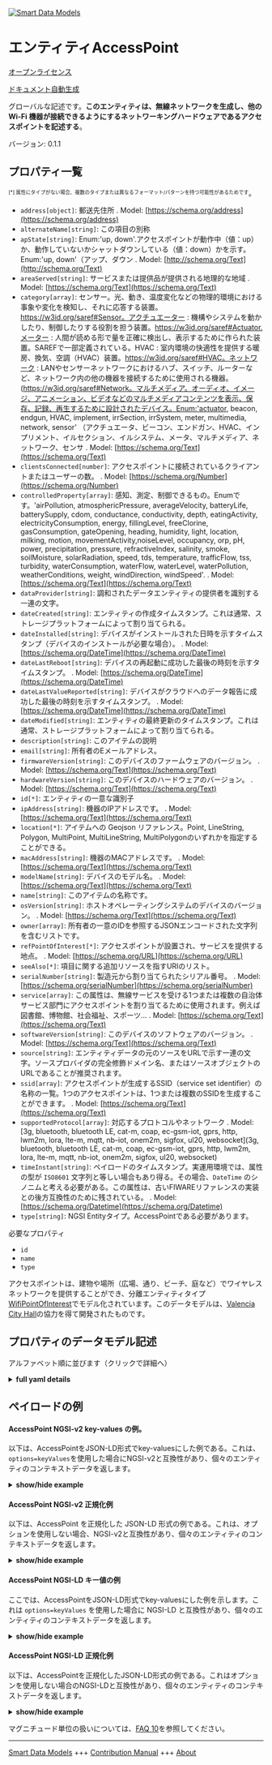 <!-- 10-Header -->  
[![Smart Data Models](https://smartdatamodels.org/wp-content/uploads/2022/01/SmartDataModels_logo.png "Logo")](https://smartdatamodels.org)  
エンティティAccessPoint  
=================<!-- /10-Header -->  
<!-- 15-License -->  
[オープンライセンス](https://github.com/smart-data-models//dataModel.WifiNetwork/blob/master/AccessPoint/LICENSE.md)  
[ドキュメント自動生成](https://docs.google.com/presentation/d/e/2PACX-1vTs-Ng5dIAwkg91oTTUdt8ua7woBXhPnwavZ0FxgR8BsAI_Ek3C5q97Nd94HS8KhP-r_quD4H0fgyt3/pub?start=false&loop=false&delayms=3000#slide=id.gb715ace035_0_60)  
<!-- /15-License -->  
<!-- 20-Description -->  
グローバルな記述です。**このエンティティは、無線ネットワークを生成し、他の Wi-Fi 機器が接続できるようにするネットワーキングハードウェアであるアクセスポイントを記述する**。  
バージョン: 0.1.1  
<!-- /20-Description -->  
<!-- 30-PropertiesList -->  

## プロパティ一覧  

<sup><sub>[*] 属性にタイプがない場合、複数のタイプまたは異なるフォーマット/パターンを持つ可能性があるためです</sub></sup>。  
- `address[object]`: 郵送先住所  . Model: [https://schema.org/address](https://schema.org/address)- `alternateName[string]`: この項目の別称  - `apState[string]`: Enum:'up, down'.アクセスポイントが動作中（値：up）か、動作していないかシャットダウンしている（値：down）かを示す。Enum:'up, down'（アップ、ダウン  . Model: [http://schema.org/Text](http://schema.org/Text)- `areaServed[string]`: サービスまたは提供品が提供される地理的な地域  . Model: [https://schema.org/Text](https://schema.org/Text)- `category[array]`: センサー。光、動き、温度変化などの物理的環境における事象や変化を検知し、それに応答する装置。https://w3id.org/saref#Sensor。アクチュエーター : 機構やシステムを動かしたり、制御したりする役割を担う装置。https://w3id.org/saref#Actuator.メーター : 人間が読める形で量を正確に検出し、表示するために作られた装置。SAREFで一部定義されている。HVAC : 室内環境の快適性を提供する暖房、換気、空調（HVAC）装置。https://w3id.org/saref#HVAC。ネットワーク : LANやセンサーネットワークにおけるハブ、スイッチ、ルーターなど、ネットワーク内の他の機器を接続するために使用される機器。(https://w3id.org/saref#Network。マルチメディア。オーディオ、イメージ、アニメーション、ビデオなどのマルチメディアコンテンツを表示、保存、記録、再生するために設計されたデバイス。Enum:'actuator, beacon, endgun, HVAC, implement, irrSection, irrSystem, meter, multimedia, network, sensor' （アクチュエータ、ビーコン、エンドガン、HVAC、インプリメント、イルセクション、イルシステム、メータ、マルチメディア、ネットワーク、センサ  . Model: [https://schema.org/Text](https://schema.org/Text)- `clientsConnected[number]`: アクセスポイントに接続されているクライアントまたはユーザーの数。  . Model: [https://schema.org/Number](https://schema.org/Number)- `controlledProperty[array]`: 感知、測定、制御できるもの。Enumです。'airPollution, atmosphericPressure, averageVelocity, batteryLife, batterySupply, cdom, conductance, conductivity, depth, eatingActivity, electricityConsumption, energy, fillingLevel, freeClorine, gasConsumption, gateOpening, heading, humidity, light, location, milking, motion, movementActivity,noiseLevel, occupancy, orp, pH, power, precipitation, pressure, refractiveIndex, salinity, smoke, soilMoisture, solarRadiation, speed, tds, temperature, trafficFlow, tss, turbidity, waterConsumption, waterFlow, waterLevel, waterPollution, weatherConditions, weight, windDirection, windSpeed'.  . Model: [https://schema.org/Text](https://schema.org/Text)- `dataProvider[string]`: 調和されたデータエンティティの提供者を識別する一連の文字。  - `dateCreated[string]`: エンティティの作成タイムスタンプ。これは通常、ストレージプラットフォームによって割り当てられる。  - `dateInstalled[string]`: デバイスがインストールされた日時を示すタイムスタンプ（デバイスのインストールが必要な場合）。  . Model: [https://schema.org/DateTime](https://schema.org/DateTime)- `dateLastReboot[string]`: デバイスの再起動に成功した最後の時刻を示すタイムスタンプ。  . Model: [https://schema.org/DateTime](https://schema.org/DateTime)- `dateLastValueReported[string]`: デバイスがクラウドへのデータ報告に成功した最後の時刻を示すタイムスタンプ。  . Model: [https://schema.org/DateTime](https://schema.org/DateTime)- `dateModified[string]`: エンティティの最終更新のタイムスタンプ。これは通常、ストレージプラットフォームによって割り当てられる。  - `description[string]`: このアイテムの説明  - `email[string]`: 所有者のEメールアドレス。  - `firmwareVersion[string]`: このデバイスのファームウェアのバージョン。  . Model: [https://schema.org/Text](https://schema.org/Text)- `hardwareVersion[string]`: このデバイスのハードウェアのバージョン。  . Model: [https://schema.org/Text](https://schema.org/Text)- `id[*]`: エンティティの一意な識別子  - `ipAddress[string]`: 機器のIPアドレスです。  . Model: [https://schema.org/Text](https://schema.org/Text)- `location[*]`: アイテムへの Geojson リファレンス。Point, LineString, Polygon, MultiPoint, MultiLineString, MultiPolygonのいずれかを指定することができる。  - `macAddress[string]`: 機器のMACアドレスです。  . Model: [https://schema.org/Text](https://schema.org/Text)- `modelName[string]`: デバイスのモデル名。  . Model: [https://schema.org/Text](https://schema.org/Text)- `name[string]`: このアイテムの名称です。  - `osVersion[string]`: ホストオペレーティングシステムのデバイスのバージョン。  . Model: [https://schema.org/Text](https://schema.org/Text)- `owner[array]`: 所有者の一意のIDを参照するJSONエンコードされた文字列を含むリストです。  - `refPointOfInterest[*]`: アクセスポイントが設置され、サービスを提供する地点。  . Model: [https://schema.org/URL](https://schema.org/URL)- `seeAlso[*]`: 項目に関する追加リソースを指すURIのリスト。  - `serialNumber[string]`: 製造元から割り当てられたシリアル番号。  . Model: [https://schema.org/serialNumber](https://schema.org/serialNumber)- `service[array]`: この属性は、無線サービスを受ける1つまたは複数の自治体サービス部門にアクセスポイントを割り当てるために使用されます。例えば図書館、博物館、社会福祉、スポーツ...  . Model: [https://schema.org/Text](https://schema.org/Text)- `softwareVersion[string]`: このデバイスのソフトウェアのバージョン。  . Model: [https://schema.org/Text](https://schema.org/Text)- `source[string]`: エンティティデータの元のソースをURLで示す一連の文字。ソースプロバイダの完全修飾ドメイン名、またはソースオブジェクトのURLであることが推奨されます。  - `ssid[array]`: アクセスポイントが生成するSSID（service set identifier）の名称の一覧。1つのアクセスポイントは、1つまたは複数のSSIDを生成することができます。  . Model: [https://schema.org/Text](https://schema.org/Text)- `supportedProtocol[array]`: 対応するプロトコルやネットワーク  . Model: [3g, bluetooth, bluetooth LE, cat-m, coap, ec-gsm-iot, gprs, http, lwm2m, lora, lte-m, mqtt, nb-iot, onem2m, sigfox, ul20, websocket](3g, bluetooth, bluetooth LE, cat-m, coap, ec-gsm-iot, gprs, http, lwm2m, lora, lte-m, mqtt, nb-iot, onem2m, sigfox, ul20, websocket)- `timeInstant[string]`: ペイロードのタイムスタンプ。実運用環境では、属性の型が `ISO8601` 文字列と等しい場合もあり得る。その場合、`DateTime` のシノニムと考える必要がある。この属性は、古いFIWAREリファレンスの実装との後方互換性のために残されている。  . Model: [https://schema.org/Datetime](https://schema.org/Datetime)- `type[string]`: NGSI Entityタイプ。AccessPointである必要があります。  <!-- /30-PropertiesList -->  
<!-- 35-RequiredProperties -->  
必要なプロパティ  
- `id`  - `name`  - `type`  <!-- /35-RequiredProperties -->  
<!-- 40-RequiredProperties -->  
アクセスポイントは、建物や場所（広場、通り、ビーチ、庭など）でワイヤレスネットワークを提供することができ、分離エンティティタイプ[WifiPointOfInterest](../../WifiPointOfInterest/)でモデル化されています。このデータモデルは、[Valencia City Hall](https://www.valencia.es)の協力を得て開発されたものです。  
<!-- /40-RequiredProperties -->  
<!-- 50-DataModelHeader -->  
## プロパティのデータモデル記述  
アルファベット順に並びます（クリックで詳細へ）  
<!-- /50-DataModelHeader -->  
<!-- 60-ModelYaml -->  
<details><summary><strong>full yaml details</strong></summary>    
```yaml  
AccessPoint:    
  description: 'This entity describes an Access Point which is a networking hardware that generates a wireless network and allows other Wi-Fi devices to connect to it'    
  properties:    
    address:    
      description: 'The mailing address'    
      properties:    
        addressCountry:    
          description: 'Property. The country. For example, Spain. Model:''https://schema.org/addressCountry'''    
          type: string    
        addressLocality:    
          description: 'Property. The locality in which the street address is, and which is in the region. Model:''https://schema.org/addressLocality'''    
          type: string    
        addressRegion:    
          description: 'Property. The region in which the locality is, and which is in the country. Model:''https://schema.org/addressRegion'''    
          type: string    
        postOfficeBoxNumber:    
          description: 'Property. The post office box number for PO box addresses. For example, 03578. Model:''https://schema.org/postOfficeBoxNumber'''    
          type: string    
        postalCode:    
          description: 'Property. The postal code. For example, 24004. Model:''https://schema.org/https://schema.org/postalCode'''    
          type: string    
        streetAddress:    
          description: 'Property. The street address. Model:''https://schema.org/streetAddress'''    
          type: string    
      type: object    
      x-ngsi:    
        model: https://schema.org/address    
        type: Property    
    alternateName:    
      description: 'An alternative name for this item'    
      type: string    
      x-ngsi:    
        type: Property    
    apState:    
      description: 'Enum:''up, down''. Indicates whether the access point is working (value: up), or it is not working or shut down (value: down). Enum:''up, down'''    
      enum:    
        - up    
        - down    
      type: string    
      x-ngsi:    
        model: http://schema.org/Text    
        type: Property    
    areaServed:    
      description: 'The geographic area where a service or offered item is provided'    
      type: string    
      x-ngsi:    
        model: https://schema.org/Text    
        type: Property    
    category:    
      description: "Sensor: A device that detects and responds to events or changes in the physical environment such as light, motion, or temperature changes. https://w3id.org/saref#Sensor. actuator : A device responsible for moving or controlling a mechanism or system. https://w3id.org/saref#Actuator. Meter : A device built to accurately detect and display a quantity in a form readable by a human being. Partially defined by SAREF. HVAC : Heating, Ventilation and Air Conditioning (HVAC) device that provides indoor environmental comfort. https://w3id.org/saref#HVAC. Network : A device used to connect other devices in a network, such as hub, switch or router in a LAN or Sensor network. (https://w3id.org/saref#Network. Multimedia : A device designed to display, store, record or play multimedia content such as audio, images, animation, video. Enum:'actuator, beacon, endgun, HVAC, implement, irrSection, irrSystem, meter, multimedia, network, sensor'"    
      items:    
        enum:    
          - actuator    
          - beacon    
          - endgun    
          - HVAC    
          - implement    
          - irrSection    
          - irrSystem    
          - meter    
          - multimedia    
          - network    
          - sensor    
        type: string    
      type: array    
      x-ngsi:    
        model: https://schema.org/Text    
        type: Property    
    clientsConnected:    
      description: 'Number of clients or users connected to the access point.'    
      minimum: 0    
      type: number    
      x-ngsi:    
        model: https://schema.org/Number    
        type: Property    
    controlledProperty:    
      description: 'Anything that can be sensed, measured or controlled by. Enum:''airPollution, atmosphericPressure, averageVelocity, batteryLife, batterySupply, cdom, conductance, conductivity, depth, eatingActivity, electricityConsumption, energy, fillingLevel, freeChlorine, gasConsumption, gateOpening, heading, humidity, light, location, milking, motion, movementActivity, noiseLevel, occupancy, orp, pH, power, precipitation, pressure, refractiveIndex, salinity, smoke, soilMoisture, solarRadiation, speed, tds, temperature, trafficFlow, tss, turbidity, waterConsumption, waterFlow, waterLevel, waterPollution, weatherConditions, weight, windDirection, windSpeed'''    
      items:    
        enum:    
          - airPollution    
          - atmosphericPressure    
          - averageVelocity    
          - batteryLife    
          - batterySupply    
          - cdom    
          - conductance    
          - conductivity    
          - depth    
          - eatingActivity    
          - electricityConsumption    
          - energy    
          - fillingLevel    
          - freeChlorine    
          - gasConsumption    
          - gateOpening    
          - heading    
          - humidity    
          - light    
          - location    
          - milking    
          - motion    
          - movementActivity    
          - noiseLevel    
          - occupancy    
          - orp    
          - pH    
          - power    
          - precipitation    
          - pressure    
          - refractiveIndex    
          - salinity    
          - smoke    
          - soilMoisture    
          - solarRadiation    
          - speed    
          - tds    
          - temperature    
          - trafficFlow    
          - tss    
          - turbidity    
          - waterConsumption    
          - waterFlow    
          - waterLevel    
          - waterPollution    
          - weatherConditions    
          - weight    
          - windDirection    
          - windSpeed    
        type: string    
      type: array    
      x-ngsi:    
        model: https://schema.org/Text    
        type: Property    
    dataProvider:    
      description: 'A sequence of characters identifying the provider of the harmonised data entity.'    
      type: string    
      x-ngsi:    
        type: Property    
    dateCreated:    
      description: 'Entity creation timestamp. This will usually be allocated by the storage platform.'    
      format: date-time    
      type: string    
      x-ngsi:    
        type: Property    
    dateInstalled:    
      description: 'A timestamp which denotes when the device was installed (if it requires installation).'    
      format: date-time    
      type: string    
      x-ngsi:    
        model: https://schema.org/DateTime    
        type: Property    
    dateLastReboot:    
      description: 'A timestamp which denotes the last time when the device was successfully rebooted.'    
      format: date-time    
      type: string    
      x-ngsi:    
        model: https://schema.org/DateTime    
        type: Property    
    dateLastValueReported:    
      description: 'A timestamp which denotes the last time when the device successfully reported data to the cloud.'    
      format: date-time    
      type: string    
      x-ngsi:    
        model: https://schema.org/DateTime    
        type: Property    
    dateModified:    
      description: 'Timestamp of the last modification of the entity. This will usually be allocated by the storage platform.'    
      format: date-time    
      type: string    
      x-ngsi:    
        type: Property    
    description:    
      description: 'A description of this item'    
      type: string    
      x-ngsi:    
        type: Property    
    email:    
      description: 'Email address of owner.'    
      format: idn-email    
      type: string    
      x-ngsi:    
        type: Property    
    firmwareVersion:    
      description: 'The firmware version of this device.'    
      type: string    
      x-ngsi:    
        model: https://schema.org/Text    
        type: Property    
    hardwareVersion:    
      description: 'The hardware version of this device.'    
      type: string    
      x-ngsi:    
        model: https://schema.org/Text    
        type: Property    
    id:    
      anyOf: &accesspoint_-_properties_-_owner_-_items_-_anyof    
        - description: 'Property. Identifier format of any NGSI entity'    
          maxLength: 256    
          minLength: 1    
          pattern: ^[\w\-\.\{\}\$\+\*\[\]`|~^@!,:\\]+$    
          type: string    
        - description: 'Property. Identifier format of any NGSI entity'    
          format: uri    
          type: string    
      description: 'Unique identifier of the entity'    
      x-ngsi:    
        type: Property    
    ipAddress:    
      description: 'The IP address of the device.'    
      type: string    
      x-ngsi:    
        model: https://schema.org/Text    
        type: Property    
    location:    
      description: 'Geojson reference to the item. It can be Point, LineString, Polygon, MultiPoint, MultiLineString or MultiPolygon'    
      oneOf:    
        - description: 'Geoproperty. Geojson reference to the item. Point'    
          properties:    
            bbox:    
              items:    
                type: number    
              minItems: 4    
              type: array    
            coordinates:    
              items:    
                type: number    
              minItems: 2    
              type: array    
            type:    
              enum:    
                - Point    
              type: string    
          required:    
            - type    
            - coordinates    
          title: 'GeoJSON Point'    
          type: object    
        - description: 'Geoproperty. Geojson reference to the item. LineString'    
          properties:    
            bbox:    
              items:    
                type: number    
              minItems: 4    
              type: array    
            coordinates:    
              items:    
                items:    
                  type: number    
                minItems: 2    
                type: array    
              minItems: 2    
              type: array    
            type:    
              enum:    
                - LineString    
              type: string    
          required:    
            - type    
            - coordinates    
          title: 'GeoJSON LineString'    
          type: object    
        - description: 'Geoproperty. Geojson reference to the item. Polygon'    
          properties:    
            bbox:    
              items:    
                type: number    
              minItems: 4    
              type: array    
            coordinates:    
              items:    
                items:    
                  items:    
                    type: number    
                  minItems: 2    
                  type: array    
                minItems: 4    
                type: array    
              type: array    
            type:    
              enum:    
                - Polygon    
              type: string    
          required:    
            - type    
            - coordinates    
          title: 'GeoJSON Polygon'    
          type: object    
        - description: 'Geoproperty. Geojson reference to the item. MultiPoint'    
          properties:    
            bbox:    
              items:    
                type: number    
              minItems: 4    
              type: array    
            coordinates:    
              items:    
                items:    
                  type: number    
                minItems: 2    
                type: array    
              type: array    
            type:    
              enum:    
                - MultiPoint    
              type: string    
          required:    
            - type    
            - coordinates    
          title: 'GeoJSON MultiPoint'    
          type: object    
        - description: 'Geoproperty. Geojson reference to the item. MultiLineString'    
          properties:    
            bbox:    
              items:    
                type: number    
              minItems: 4    
              type: array    
            coordinates:    
              items:    
                items:    
                  items:    
                    type: number    
                  minItems: 2    
                  type: array    
                minItems: 2    
                type: array    
              type: array    
            type:    
              enum:    
                - MultiLineString    
              type: string    
          required:    
            - type    
            - coordinates    
          title: 'GeoJSON MultiLineString'    
          type: object    
        - description: 'Geoproperty. Geojson reference to the item. MultiLineString'    
          properties:    
            bbox:    
              items:    
                type: number    
              minItems: 4    
              type: array    
            coordinates:    
              items:    
                items:    
                  items:    
                    items:    
                      type: number    
                    minItems: 2    
                    type: array    
                  minItems: 4    
                  type: array    
                type: array    
              type: array    
            type:    
              enum:    
                - MultiPolygon    
              type: string    
          required:    
            - type    
            - coordinates    
          title: 'GeoJSON MultiPolygon'    
          type: object    
      x-ngsi:    
        type: Geoproperty    
    macAddress:    
      description: 'The MAC address of the device.'    
      pattern: ^([[A-Fa-f0-9]]{2}[:.-]?){5}[[A-Fa-f0-9]]{2}$    
      type: string    
      x-ngsi:    
        model: https://schema.org/Text    
        type: Property    
    modelName:    
      description: 'Device''s model name.'    
      type: string    
      x-ngsi:    
        model: https://schema.org/Text    
        type: Property    
    name:    
      description: 'The name of this item.'    
      type: string    
      x-ngsi:    
        type: Property    
    osVersion:    
      description: 'The version of the host operating system device.'    
      type: string    
      x-ngsi:    
        model: https://schema.org/Text    
        type: Property    
    owner:    
      description: 'A List containing a JSON encoded sequence of characters referencing the unique Ids of the owner(s)'    
      items:    
        anyOf: *accesspoint_-_properties_-_owner_-_items_-_anyof    
        description: 'Property. Unique identifier of the entity'    
      type: array    
      x-ngsi:    
        type: Property    
    refPointOfInterest:    
      anyOf:    
        - description: 'Property. Identifier format of any NGSI entity'    
          maxLength: 256    
          minLength: 1    
          pattern: ^[\w\-\.\{\}\$\+\*\[\]`|~^@!,:\\]+$    
          type: string    
        - description: 'Property. Identifier format of any NGSI entity'    
          format: uri    
          type: string    
      description: 'The point of interest where the access point is located and provides the service.'    
      x-ngsi:    
        model: https://schema.org/URL    
        type: Relationship    
    seeAlso:    
      description: 'list of uri pointing to additional resources about the item'    
      oneOf:    
        - items:    
            format: uri    
            type: string    
          minItems: 1    
          type: array    
        - format: uri    
          type: string    
      x-ngsi:    
        type: Property    
    serialNumber:    
      description: 'The serial number assigned by the manufacturer.'    
      type: string    
      x-ngsi:    
        model: https://schema.org/serialNumber    
        type: Property    
    service:    
      description: 'This attribute is used to assign the access point to one or several municipal service departments that receive the wireless service. For example: Library, Museums, Social Services, Sports...'    
      items:    
        type: string    
      type: array    
      x-ngsi:    
        model: https://schema.org/Text    
        type: Property    
    softwareVersion:    
      description: 'The software version of this device.'    
      type: string    
      x-ngsi:    
        model: https://schema.org/Text    
        type: Property    
    source:    
      description: 'A sequence of characters giving the original source of the entity data as a URL. Recommended to be the fully qualified domain name of the source provider, or the URL to the source object.'    
      type: string    
      x-ngsi:    
        type: Property    
    ssid:    
      description: 'List of the names of the SSID (service set identifier) that the access point generates. One access point can generate one or several SSID.'    
      items:    
        type: string    
      type: array    
      x-ngsi:    
        model: https://schema.org/Text    
        type: Property    
    supportedProtocol:    
      description: 'Supported protocol(s) or networks'    
      items:    
        enum:    
          - 3g    
          - bluetooth    
          - 'bluetooth LE'    
          - cat-m    
          - coap    
          - ec-gsm-iot    
          - gprs    
          - http    
          - lwm2m    
          - lora    
          - lte-m    
          - mqtt    
          - nb-iot    
          - onem2m    
          - sigfox    
          - ul20    
          - websocket    
        type: string    
      type: array    
      x-ngsi:    
        model: '3g, bluetooth, bluetooth LE, cat-m, coap, ec-gsm-iot, gprs, http, lwm2m, lora, lte-m, mqtt, nb-iot, onem2m, sigfox, ul20, websocket'    
        type: Property    
    timeInstant:    
      description: 'Timestamp of the payload . There can be production environments where the attribute type is equal to the `ISO8601` string. If so, it must be considered as a synonym of `DateTime`. This attribute is kept for backwards compatibility with old FIWARE reference implementations.'    
      format: date-time    
      type: string    
      x-ngsi:    
        model: https://schema.org/Datetime    
        type: Property    
    type:    
      description: 'NGSI Entity type. It has to be AccessPoint'    
      enum:    
        - AccessPoint    
      type: string    
      x-ngsi:    
        type: Property    
  required:    
    - id    
    - type    
    - name    
  type: object    
  x-derived-from: ""    
  x-disclaimer: 'Redistribution and use in source and binary forms, with or without modification, are permitted  provided that the license conditions are met. Copyleft (c) 2021 Contributors to Smart Data Models Program'    
  x-license-url: https://github.com/smart-data-models/dataModel.WifiNetwork/blob/master/AccessPoint/LICENSE.md    
  x-model-schema: https://smart-data-models.github.io/dataModel.WifiNetwork/AccessPoint/schema.json    
  x-model-tags: ""    
  x-version: 0.1.1    
```  
</details>    
<!-- /60-ModelYaml -->  
<!-- 70-MiddleNotes -->  
<!-- /70-MiddleNotes -->  
<!-- 80-Examples -->  
## ペイロードの例  
#### AccessPoint NGSI-v2 key-values の例。  
以下は、AccessPointをJSON-LD形式でkey-valuesにした例である。これは、`options=keyValues`を使用した場合にNGSI-v2と互換性があり、個々のエンティティのコンテキストデータを返します。  
<details><summary><strong>show/hide example</strong></summary>    
```json  
{  
  "id": "ap_542",  
  "type": "AccessPoint",  
  "address": {  
    "streetAddress": "Avda. Plata, 26",  
    "addressLocality": "Valencia"  
  },  
  "apState": "up",  
  "clientsConnected": 125,  
  "name": "Bomberos_ParqueCentral_Planta_1",  
  "location": {  
    "type": "Point",  
    "coordinates": [  
      -0.367589,  
      39.454197  
    ]  
  },  
  "ssid": [  
    "AVC",  
    "wifivalencia"  
  ],  
  "clientsConnected": 258,  
  "service": [  
    "Bomberos"  
  ],  
  "refPointOfInterest": "poi_226",  
  "timeInstant": "2020-09-22T09:30:03.00Z",  
  "contactPoint": "asistencia_tecnica_wifi@valencia.es",  
  "dataProvider": "Airwave",  
  "dateInstalled": "2019-01-01T00:00:00.00Z",  
  "dateLastReboot": "2020-08-14T12:43:39.00Z",  
  "dateLastValueReported": "2020-09-22T09:30:03.00Z",  
  "description": "Situado en el Parque Central de Bomberos, planta 1",  
  "firmwareVersion": "7.2.584.0",  
  "hardwareVersion": "",  
  "ipAddress": "192.14.56.78",  
  "macAddress": "00:2E:89:25:78:05",  
  "modelName": "Aironet 1000 LWAPP",  
  "osVersion": "",  
  "owner": [  
    "Ayuntamiento_de_Valencia"  
  ],  
  "provider": "Cisco",  
  "serialNumber": "KWC33301C44",  
  "softwareVersion": "",  
  "source": "Cisco"  
}  
```  
</details>  
#### AccessPoint NGSI-v2 正規化例  
以下は、AccessPoint を正規化した JSON-LD 形式の例である。これは、オプションを使用しない場合、NGSI-v2と互換性があり、個々のエンティティのコンテキストデータを返します。  
<details><summary><strong>show/hide example</strong></summary>    
```json  
{  
  "id": "ap_542",  
  "type": "AccessPoint",  
  "address": {  
    "type": "Text",    
    "value": "Avda. Plata, 26. Valencia"  
  },  
  "apState": {  
    "type": "Text",    
    "value": "up"  
  },  
  "clientsConnected": {  
    "type": "Number",      
    "value": 125  
  },  
  "name": {  
    "type": "Text",      
    "value": "Bomberos_ParqueCentral_Planta_1"  
  },  
  "location": {  
    "type": "geo:json",  
    "value": {  
      "type": "Point",  
      "coordinates": [-0.367589, 39.454197]  
    }  
  },  
  "ssid": {  
    "type": "Array",  
    "value": ["AVC", "wifivalencia"]  
  },  
  "service": {  
    "type": "Array",  
    "value": ["Bomberos"]  
  },  
  "refPointOfInterest": {  
    "type": "Relationship",  
    "object": "poi_226"  
  },  
  "timeInstant": {  
    "type": "DateTime",  
    "value": "2020-09-22T09:30:03.00Z"  
  },  
  "contactPoint": {  
    "type": "Text",    
    "value": "asistencia_tecnica_wifi@valencia.es"  
  },  
  "dataProvider": {  
    "type": "Text",    
    "value": "Airwave"  
  },  
  "dateInstalled": {  
    "type": "DateTime",  
    "value": "2019-01-01T00:00:00.00Z"  
  },  
  "dateLastReboot": {  
    "type": "DateTime",  
    "value": "2020-08-14T12:43:39.00Z"  
  },  
  "dateLastValueReported": {  
    "type": "DateTime",  
    "value": "2020-09-22T09:30:03.00Z"  
  },  
  "description": {  
    "type": "Text",    
    "value": "Situado en el Parque Central de Bomberos, planta 1"  
  },  
  "firmwareVersion": {  
    "type": "Text",    
    "value": "7.2.584.0"  
  },  
  "hardwareVersion": {  
    "type": "Text",    
    "value": ""  
  },  
  "ipAddress": {  
    "type": "Text",    
    "value": "192.14.56.78"  
  },  
  "macAddress": {  
    "type": "Text",    
    "value": "00:2E:89:25:78:05"  
  },  
  "modelName": {  
    "type": "Text",     
    "value": "Aironet 1000 LWAPP"  
  },  
  "osVersion": {  
    "type": "Text",     
    "value": ""  
  },  
  "owner": {  
    "type": "Text",  
    "value": "Ayuntamiento_de_Valencia"  
  },  
  "provider": {  
    "type": "Text",     
    "value": "Cisco"  
  },  
  "serialNumber": {  
    "type": "Text",     
    "value": "KWC33301C44"  
  },  
  "softwareVersion": {  
    "type": "Text",     
    "value": ""  
  },  
  "source": {  
    "type": "Text",     
    "value": "Cisco"  
  }    
}  
```  
</details>  
#### AccessPoint NGSI-LD キー値の例  
ここでは、AccessPointをJSON-LD形式でkey-valuesにした例を示します。これは `options=keyValues` を使用した場合に NGSI-LD と互換性があり、個々のエンティティのコンテキストデータを返します。  
<details><summary><strong>show/hide example</strong></summary>    
```json  
{  
    "id": "ap_542",  
    "type": "AccessPoint",  
    "address": {  
        "streetAddress": "Avda. Plata, 26",  
        "addressLocality": "Valencia"  
    },  
    "apState": "up",  
    "clientsConnected": 258,  
    "contactPoint": "asistencia_tecnica_wifi@valencia.es",  
    "dataProvider": "Airwave",  
    "dateInstalled": "2019-01-01T00:00:00.00Z",  
    "dateLastReboot": "2020-08-14T12:43:39.00Z",  
    "dateLastValueReported": "2020-09-22T09:30:03.00Z",  
    "description": "Situado en el Parque Central de Bomberos, planta 1",  
    "firmwareVersion": "7.2.584.0",  
    "hardwareVersion": "",  
    "ipAddress": "192.14.56.78",  
    "location": {  
        "type": "Point",  
        "coordinates": [  
            -0.367589,  
            39.454197  
        ]  
    },  
    "macAddress": "00:2E:89:25:78:05",  
    "modelName": "Aironet 1000 LWAPP",  
    "name": "Bomberos_ParqueCentral_Planta_1",  
    "osVersion": "",  
    "owner": [  
        "Ayuntamiento_de_Valencia"  
    ],  
    "provider": "Cisco",  
    "refPointOfInterest": "poi_226",  
    "serialNumber": "KWC33301C44",  
    "service": [  
        "Bomberos"  
    ],  
    "softwareVersion": "",  
    "source": "Cisco",  
    "ssid": [  
        "AVC",  
        "wifivalencia"  
    ],  
    "timeInstant": "2020-09-22T09:30:03.00Z",  
    "@context": [  
        "https://raw.githubusercontent.com/smart-data-models/dataModel.WifiNetwork/master/context.jsonld"  
    ]  
}  
```  
</details>  
#### AccessPoint NGSI-LD 正規化例  
以下は、AccessPointを正規化したJSON-LD形式の例である。これはオプションを使用しない場合のNGSI-LDと互換性があり、個々のエンティティのコンテキストデータを返します。  
<details><summary><strong>show/hide example</strong></summary>    
```json  
{  
    "id": "ap_542",  
    "type": "AccessPoint",  
    "address": {  
        "type": "Property",  
        "value": "Avda. Plata, 26. Valencia"  
    },  
    "apState": {  
        "type": "Property",  
        "value": "up"  
    },  
    "clientsConnected": {  
        "type": "Property",  
        "value": 125  
    },  
    "contactPoint": {  
        "type": "Property",  
        "value": "asistencia_tecnica_wifi@valencia.es"  
    },  
    "dataProvider": {  
        "type": "Property",  
        "value": "Airwave"  
    },  
    "dateInstalled": {  
        "type": "Property",  
        "value": {  
            "@type": "DateTime",  
            "@value": "2019-01-01T00:00:00.00Z"  
        }  
    },  
    "dateLastReboot": {  
        "type": "Property",  
        "value": {  
            "@type": "DateTime",  
            "@value": "2020-08-14T12:43:39.00Z"  
        }  
    },  
    "dateLastValueReported": {  
        "type": "Property",  
        "value": {  
            "@type": "DateTime",  
            "@value": "2020-09-22T09:30:03.00Z"  
        }  
    },  
    "description": {  
        "type": "Property",  
        "value": "Situado en el Parque Central de Bomberos, planta 1"  
    },  
    "firmwareVersion": {  
        "type": "Property",  
        "value": "7.2.584.0"  
    },  
    "hardwareVersion": {  
        "type": "Property",  
        "value": ""  
    },  
    "ipAddress": {  
        "type": "Property",  
        "value": "192.14.56.78"  
    },  
    "location": {  
        "type": "Geoproperty",  
        "value": {  
            "type": "Point",  
            "coordinates": [  
                -0.367589,  
                39.454197  
            ]  
        }  
    },  
    "macAddress": {  
        "type": "Property",  
        "value": "00:2E:89:25:78:05"  
    },  
    "modelName": {  
        "type": "Property",  
        "value": "Aironet 1000 LWAPP"  
    },  
    "name": {  
        "type": "Property",  
        "value": "Bomberos_ParqueCentral_Planta_1"  
    },  
    "osVersion": {  
        "type": "Property",  
        "value": ""  
    },  
    "owner": {  
        "type": "Property",  
        "value": "Ayuntamiento_de_Valencia"  
    },  
    "provider": {  
        "type": "Property",  
        "value": "Cisco"  
    },  
    "refPointOfInterest": {  
        "type": "Relationship",  
        "object": "poi_226"  
    },  
    "serialNumber": {  
        "type": "Property",  
        "value": "KWC33301C44"  
    },  
    "service": {  
        "type": "Property",  
        "value": [  
            "Bomberos"  
        ]  
    },  
    "softwareVersion": {  
        "type": "Property",  
        "value": ""  
    },  
    "source": {  
        "type": "Property",  
        "value": "Cisco"  
    },  
    "ssid": {  
        "type": "Property",  
        "value": [  
            "AVC",  
            "wifivalencia"  
        ]  
    },  
    "timeInstant": {  
        "type": "Property",  
        "value": {  
            "@type": "DateTime",  
            "@value": "2020-09-22T09:30:03.00Z"  
        }  
    }  
}  
```  
</details><!-- /80-Examples -->  
<!-- 90-FooterNotes -->  
<!-- /90-FooterNotes -->  
<!-- 95-Units -->  
マグニチュード単位の扱いについては、[FAQ 10](https://smartdatamodels.org/index.php/faqs/)を参照してください。  
<!-- /95-Units -->  
<!-- 97-LastFooter -->  
---  
[Smart Data Models](https://smartdatamodels.org) +++ [Contribution Manual](https://bit.ly/contribution_manual) +++ [About](https://bit.ly/Introduction_SDM)<!-- /97-LastFooter -->  
